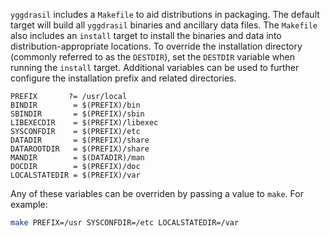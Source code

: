 `yggdrasil` includes a `Makefile` to aid distributions in packaging. The default
target will build all `yggdrasil` binaries and ancillary data files. The
`Makefile` also includes an `install` target to install the binaries and data
into distribution-appropriate locations. To override the installation directory
(commonly referred to as the `DESTDIR`), set the `DESTDIR` variable when running
the `install` target. Additional variables can be used to further configure the
installation prefix and related directories.

```
PREFIX       ?= /usr/local
BINDIR        = $(PREFIX)/bin
SBINDIR       = $(PREFIX)/sbin
LIBEXECDIR    = $(PREFIX)/libexec
SYSCONFDIR    = $(PREFIX)/etc
DATADIR       = $(PREFIX)/share
DATAROOTDIR   = $(PREFIX)/share
MANDIR        = $(DATADIR)/man
DOCDIR        = $(PREFIX)/doc
LOCALSTATEDIR = $(PREFIX)/var
```

Any of these variables can be overriden by passing a value to `make`. For
example:

```bash
make PREFIX=/usr SYSCONFDIR=/etc LOCALSTATEDIR=/var
```
